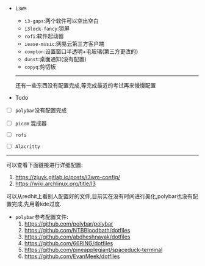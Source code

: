 - `i3WM`

  - `i3-gaps`:两个软件可以空出空白
  - `i3lock-fancy`:锁屏
  - `rofi`:软件起动器
  - `iease-music`:网易云第三方客户端
  - `compton`:设置窗口半透明+毛玻璃(第三方更改的)
  - `dunst`:桌面通知(没有配置)
  - `copyq`:剪切板

  ---

  还有一些东西没有配置完成,等完成最近的考试再来慢慢配置

- Todo

- [ ] `polybar`没有配置完成

- [ ] `picom` 混成器
- [ ] `rofi`
- [ ] `Alacritty`

---

可以查看下面链接进行详细配置:

1. https://zjuyk.gitlab.io/posts/i3wm-config/
2. https://wiki.archlinux.org/title/I3

可以从redhit上看别人配置好的文件,目前实在没有时间进行美化,polybar也没有配置完成,先用着kde过度.



- `polybar`参考配置文件:
  1. https://github.com/polybar/polybar
  2. https://github.com/NTBBloodbath/dotfiles
  3. https://github.com/abdheshnayak/dotfiles
  4. https://github.com/66RING/dotfiles
  5. https://github.com/pineapplegiant/spaceduck-terminal
  6. https://github.com/EvanMeek/dotfiles
